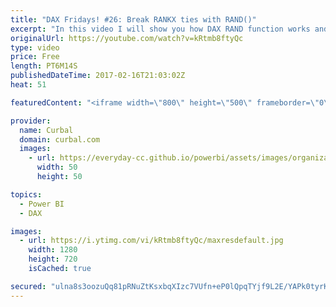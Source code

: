 ```yaml
---
title: "DAX Fridays! #26: Break RANKX ties with RAND()"
excerpt: "In this video I will show you how DAX RAND function works and also how to use it to break ties on the RANKX calculation to be able to create TOP X lists in Power BI.  Link to pbix file: TopN file link: https://curbal.com/blog/glossary/rank-dax  Link to RANKX file: https://www.youtube.com/watch?v=z2qzJVeYhTY"
originalUrl: https://youtube.com/watch?v=kRtmb8ftyQc
type: video
price: Free
length: PT6M14S
publishedDateTime: 2017-02-16T21:03:02Z
heat: 51

featuredContent: "<iframe width=\"800\" height=\"500\" frameborder=\"0\" src=\"https://www.youtube.com/embed/kRtmb8ftyQc\" allow=\"accelerometer; autoplay; encrypted-media; gyroscope; picture-in-picture\" allowfullscreen></iframe>"

provider:
  name: Curbal
  domain: curbal.com
  images:
    - url: https://everyday-cc.github.io/powerbi/assets/images/organizations/curbal.com-50x50.jpg
      width: 50
      height: 50

topics:
  - Power BI
  - DAX

images:
  - url: https://i.ytimg.com/vi/kRtmb8ftyQc/maxresdefault.jpg
    width: 1280
    height: 720
    isCached: true

secured: "ulna8s3oozuQq81pRNuZtKsxbqXIzc7VUfn+eP0lQpqTYjf9L2E/YAPk0tyrK08xQKYiOyt7w6oE9Q7HjaHNRFzyjsvOSGPmqstQaIkxqk2y9ZqWUBAbuXjw/tfBWxbNIXShT2BnO/MsK5K/jW9HZN7S4u3Xlv8gR1zy6ZI907X5IygCfEifd0OPbFgjE8TlydxMIVHTYVihiXfZmmhSzTQrg6Ipc7OFd0hhB+FqVjy1pWHWddusEfIfKrynoKKKHS0wsPOpNhG3TpMWeH1eomJFAFKwKMp5QnokZHrSeXeFNOfwCufYoDDrcWwn6hvzGkiIHnMzb2YniiGO70GSl8+XJfxbCju9BNFVp8+gsOP2rzzxLSgbdiFj1vrJzvZzw59rp0m0eorUz36s5vhuLC/rNkJ1YapCjmMAXVbv24k=;+xuyY6fXOQYBzm2SV7q1hQ=="
---
```


